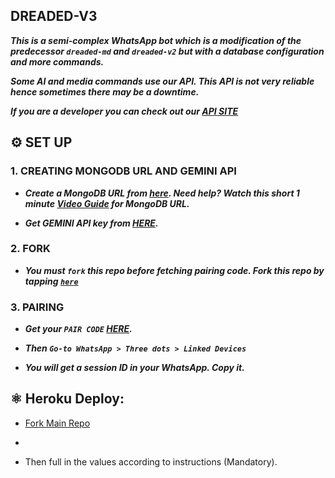 ## DREADED-V3

***This is a semi-complex WhatsApp bot which is a modification of the predecessor `dreaded-md` and `dreaded-v2` but with a database configuration and more commands.***


 ***Some AI and media commands use our API. This API is not very reliable hence sometimes there may be a downtime.***

***If you are a developer you can check out our [API SITE](https://api.dreaded.site)***


 

 ## ⚙️ SET UP

 ### 1. CREATING MONGODB URL AND GEMINI API

- ***Create a MongoDB URL from [here](mongodb.com). Need help? Watch this short 1 minute [Video Guide](https://youtube.com/shorts/pIHvoXkwmq4?feature=share) for MongoDB URL.***

- ***Get GEMINI API key from [HERE](https://aistudio.google.com/app/apikey).***

 ### 2. FORK

- ***You must `fork` this repo before fetching pairing code. Fork this repo by tapping  [`here`](https://github.com/Fortunatusmokaya/dreaded-v3/fork)***

### 3. PAIRING

- ***Get your `PAIR CODE` [HERE](https://pair.dreaded.site).***

- ***Then `Go-to WhatsApp > Three dots > Linked Devices`***
 - ***You will get a session ID in your WhatsApp. Copy it.***









## ⚛️ Heroku Deploy:
      
- [Fork Main Repo](https://github.com/FantoX/Atlas-MD/fork)

- 
- Then full in the values according to instructions (Mandatory).

